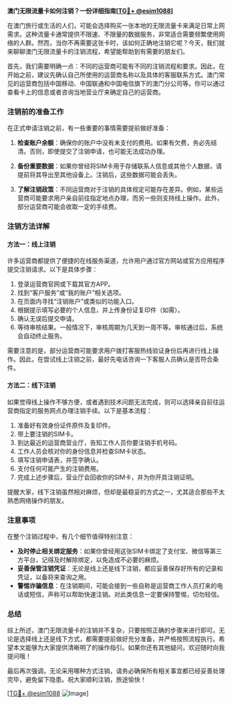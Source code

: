 **澳门无限流量卡如何注销？一份详细指南[[TG💪+ @esim1088](https://t.me/s/esim1088)]**

在澳门旅行或生活的人们，可能会选择购买一张本地的无限流量卡来满足日常上网需求。这种流量卡通常提供不限速、不限量的数据服务，非常适合需要频繁使用网络的人群。然而，当你不再需要这张卡时，该如何正确地注销它呢？今天，我们就来聊聊澳门无限流量卡的注销流程，希望能帮助到有需要的朋友们。

首先，我们需要明确一点：不同的运营商可能有不同的注销流程和要求。因此，在开始之前，建议先确认自己所使用的运营商名称以及具体的客服联系方式。澳门常见的运营商包括中国移动、中国联通和中国电信旗下的澳门分公司等。你可以通过查看卡上的信息或者咨询当地营业厅来确定自己的运营商。

### 注销前的准备工作

在正式申请注销之前，有一些重要的事情需要提前做好准备：

1. **检查账户余额**：确保你的账户中没有未支付的费用。如果有欠费，务必先结清。否则，即使提交了注销申请，也可能无法成功办理。

2. **备份重要数据**：如果你曾经将SIM卡用于存储联系人信息或其他个人数据，请提前将其导出至其他设备上。注销后，这些数据可能会丢失。

3. **了解注销政策**：不同运营商对于注销的具体规定可能存在差异。例如，某些运营商可能要求用户亲自前往指定地点办理，而另一些则支持线上操作。此外，部分运营商可能会收取一定的手续费。

### 注销方法详解

#### 方法一：线上注销

许多运营商都提供了便捷的在线服务渠道，允许用户通过官方网站或官方应用程序提交注销请求。以下是具体步骤：

1. 登录运营商官网或下载其官方APP。
2. 找到“客户服务”或“我的账户”相关选项。
3. 在页面内寻找“注销账户”或类似的功能入口。
4. 根据提示填写必要的个人信息，并上传身份证复印件（如需）。
5. 确认无误后提交申请。
6. 等待审核结果。一般情况下，审核周期为几天到一周不等。审核通过后，系统会自动终止服务。

需要注意的是，部分运营商可能要求用户拨打客服热线验证身份后再进行线上操作。因此，在尝试线上注销之前，最好先电话咨询一下客服人员确认是否符合条件。

#### 方法二：线下注销

如果觉得线上操作不够方便，或者遇到技术问题无法完成，则可以选择亲自前往运营商指定的服务网点办理注销手续。以下是基本流程：

1. 准备好有效身份证件原件及复印件。
2. 带上要注销的SIM卡。
3. 到达最近的运营商营业厅，告知工作人员你要注销手机号码。
4. 工作人员会核对你的身份信息并检查SIM卡状态。
5. 填写注销申请表，并签字确认。
6. 支付任何可能产生的注销费用。
7. 完成上述步骤后，营业厅会回收你的SIM卡，并为你开具注销证明。

提醒大家，线下注销虽然相对麻烦，但却是最稳妥的方式之一，尤其适合那些不太熟悉网络操作的朋友。

### 注意事项

在整个注销过程中，有几个细节值得特别注意：

- **及时停止相关绑定服务**：如果你曾经用这张SIM卡绑定了支付宝、微信等第三方平台，记得及时解除绑定，以免造成不必要的麻烦。
- **妥善保管注销凭证**：无论是线上还是线下注销，都应妥善保存好所有的记录和凭证，以备将来查询之用。
- **警惕诈骗信息**：在注销期间，可能会接到一些自称是运营商工作人员打来的电话或短信，声称可以帮助快速注销。对此类信息一定要保持警惕，切勿轻信。

### 总结

综上所述，澳门无限流量卡的注销并不复杂，只要按照正确的步骤来进行即可。无论是选择线上还是线下方式，都需要提前做好充分准备，并严格按照流程执行。希望本文能够为大家提供清晰明了的操作指引。如果你还有其他疑问，欢迎随时向我提问哦！

最后再次强调，无论采用哪种方式注销，请务必确保所有相关事宜都已经妥善处理完毕，避免留下隐患。祝大家顺利注销，旅途愉快！

[[TG💪+ @esim1088](https://t.me/s/esim1088) ![Image](https://i.postimg.cc/4NQfJmqS/Snipaste-2025-05-13-00-14-12.png)]